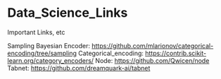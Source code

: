 # Data_Science_Links
Important Links, etc

Sampling Bayesian Encoder: https://github.com/mlarionov/categorical-encoding/tree/sampling
Categorical_encoding: https://contrib.scikit-learn.org/category_encoders/
Node: https://github.com/Qwicen/node
Tabnet: https://github.com/dreamquark-ai/tabnet

